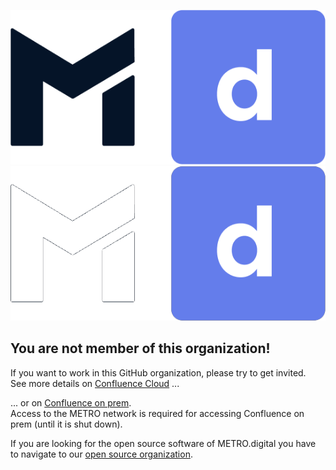![METRO.digital logo](./images/METRO-DIGITAL-LOGO-light-mode.png#gh-light-mode-only)
![METRO.digital logo](./images/METRO-DIGITAL-LOGO-dark-mode.png#gh-dark-mode-only)

## You are not member of this organization!

If you want to work in this GitHub organization, please try to get invited.  
See more details on [Confluence Cloud](https://metrodigital.atlassian.net/wiki/x/KgD8Bg) ...

... or on [Confluence on prem](https://confluence.metrosystems.net/x/GvL9Ig).  
Access to the METRO network is required for accessing Confluence on prem (until it is shut down).

If you are looking for the open source software of METRO.digital
you have to navigate to our [open source organization](https://github.com/metro-digital).

